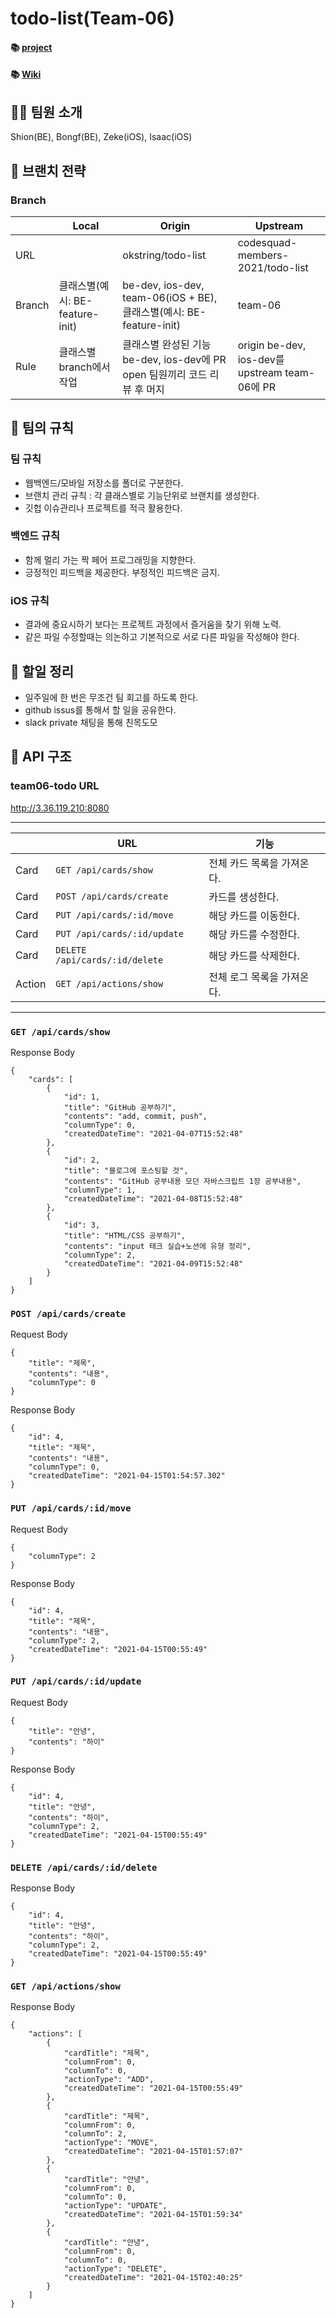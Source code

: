 # todo-list(Team-06)



#### 📚 [project](https://github.com/okstring/todo-list/projects/1)

#### 📚 [Wiki](https://github.com/okstring/todo-list/wiki/%5BBE%5D-기능-목록)



## 👩‍💻 팀원 소개

Shion(BE), Bongf(BE), Zeke(iOS), Isaac(iOS)



## 🦥 브랜치 전략



### Branch

|        | Local                           | Origin                                                       | Upstream                                       |
| ------ | ------------------------------- | ------------------------------------------------------------ | ---------------------------------------------- |
| URL    |                                 | okstring/todo-list                                           | codesquad-members-2021/todo-list               |
| Branch | 클래스별(예시: BE-feature-init) | be-dev, ios-dev,  team-06(iOS + BE), 클래스별(예시: BE-feature-init) | team-06                                        |
| Rule   | 클래스별 branch에서 작업        | 클래스별 완성된 기능 be-dev, ios-dev에 PR open 팀원끼리 코드 리뷰 후 머지 | origin be-dev, ios-dev를 upstream team-06에 PR |



## 📒 팀의 규칙



### 팀 규칙

- 웹백엔드/모바일 저장소를 폴더로 구분한다.
- 브랜치 관리 규칙 : 각 클래스별로 기능단위로 브랜치를 생성한다.
- 깃헙 이슈관리나 프로젝트를 적극 활용한다.

### 백엔드 규칙

- 함께 멀리 가는 짝 페어 프로그래밍을 지향한다.
- 긍정적인 피드백을 제공한다. 부정적인 피드백은 금지.

### iOS 규칙

- 결과에 중요시하기 보다는 프로젝트 과정에서 즐거움을 찾기 위해 노력.
- 같은 파일 수정할때는 의논하고 기본적으로 서로 다른 파일을 작성해야 한다.



## 📃 할일 정리

 - 일주일에 한 번은 무조건 팀 회고를 하도록 한다.
 - github issus를 통해서 할 일을 공유한다.
 - slack private 채팅을 통해 친목도모



## 💾 API 구조

### team06-todo URL 
http://3.36.119.210:8080

***

|        | URL                            | 기능                  |
| -----  | ------------------------------ | -------------------- |
| Card   | `GET /api/cards/show`          | 전체 카드 목록을 가져온다. |
| Card   | `POST /api/cards/create`       | 카드를 생성한다.         |
| Card   | `PUT /api/cards/:id/move`      | 해당 카드를 이동한다.     |
| Card   | `PUT /api/cards/:id/update`    | 해당 카드를 수정한다.     |
| Card   | `DELETE /api/cards/:id/delete` | 해당 카드를 삭제한다.     |
| Action | `GET /api/actions/show`        | 전체 로그 목록을 가져온다. |

***

### `GET /api/cards/show` 

Response Body

```
{
    "cards": [
        {
            "id": 1,
            "title": "GitHub 공부하기",
            "contents": "add, commit, push",
            "columnType": 0,
            "createdDateTime": "2021-04-07T15:52:48"
        },
        {
            "id": 2,
            "title": "블로그에 포스팅할 것",
            "contents": "GitHub 공부내용 모던 자바스크립트 1장 공부내용",
            "columnType": 1,
            "createdDateTime": "2021-04-08T15:52:48"
        },
        {
            "id": 3,
            "title": "HTML/CSS 공부하기",
            "contents": "input 태크 실습+노션에 유형 정리",
            "columnType": 2,
            "createdDateTime": "2021-04-09T15:52:48"
        }
    ]
}
```

### `POST /api/cards/create`

Request Body

```
{
    "title": "제목",
    "contents": "내용",
    "columnType": 0
}
```

Response Body

```
{
    "id": 4,
    "title": "제목",
    "contents": "내용",
    "columnType": 0,
    "createdDateTime": "2021-04-15T01:54:57.302"
}
```

### `PUT /api/cards/:id/move`

Request Body

```
{
    "columnType": 2
}
```

Response Body

```
{
    "id": 4,
    "title": "제목",
    "contents": "내용",
    "columnType": 2,
    "createdDateTime": "2021-04-15T00:55:49"
}
```

### `PUT /api/cards/:id/update`

Request Body

```
{
    "title": "안녕",
    "contents": "하이"
}
```

Response Body

```
{
    "id": 4,
    "title": "안녕",
    "contents": "하이",
    "columnType": 2,
    "createdDateTime": "2021-04-15T00:55:49"
}
```

### `DELETE /api/cards/:id/delete`

Response Body

```
{
    "id": 4,
    "title": "안녕",
    "contents": "하이",
    "columnType": 2,
    "createdDateTime": "2021-04-15T00:55:49"
}
```

### `GET /api/actions/show`

Response Body

```
{
    "actions": [
        {
            "cardTitle": "제목",
            "columnFrom": 0,
            "columnTo": 0,
            "actionType": "ADD",
            "createdDateTime": "2021-04-15T00:55:49"
        },
        {
            "cardTitle": "제목",
            "columnFrom": 0,
            "columnTo": 2,
            "actionType": "MOVE",
            "createdDateTime": "2021-04-15T01:57:07"
        },
        {
            "cardTitle": "안녕",
            "columnFrom": 0,
            "columnTo": 0,
            "actionType": "UPDATE",
            "createdDateTime": "2021-04-15T01:59:34"
        },
        {
            "cardTitle": "안녕",
            "columnFrom": 0,
            "columnTo": 0,
            "actionType": "DELETE",
            "createdDateTime": "2021-04-15T02:40:25"
        }
    ]
}
```











